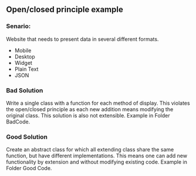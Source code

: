 ## Open/closed principle example

### Senario: 
Website that needs to present data in several different formats.
* Mobile 
* Desktop 
* Widget
* Plain Text
* JSON

### Bad Solution

Write a single class with a function for each method of display. This violates 
the open/closed principle as each new addition means modifying the original class.
This solution is also not extensible. Example in Folder BadCode.

### Good Solution

Create an abstract class for which all extending class share the same function, 
but have different implementations. This means one can add new functionality 
by extension and without modifying existing code. Example in Folder Good Code.


